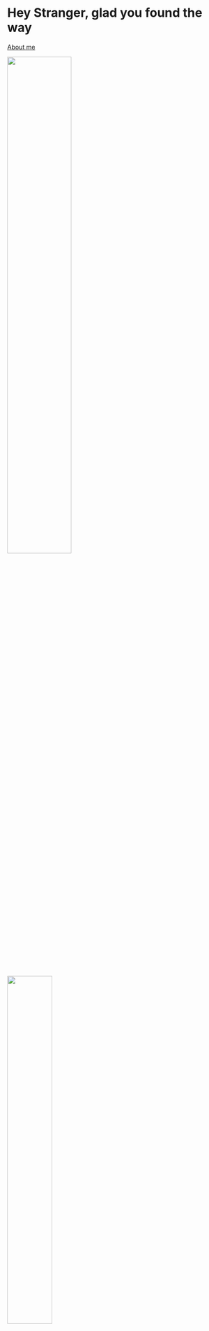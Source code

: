# Hey Stranger, glad you found the way

[About me](https://github.com/Fynnyx#about-me)

<div><img src="https://github-readme-stats.vercel.app/api?username=Fynnyx&title_color=e5b05e&icon_color=8c61db&text_color=e06151&bg_color=23272e&show_icons=true&hide_border=true&count_private=true" width="54.05%"/>
<img src="https://github-readme-stats.vercel.app/api/top-langs?username=Fynnyx&layout=compact&title_color=e5b05e&icon_color=8c61db&text_color=317dde&bg_color=23272e&hide_border=true" width="45.25%">
</div>

## About me

```javascript
const fynnyx = {
    name: "Fynn",
    lastname: "Westerath",
    age: 17,
    location: {
        "country": "Switzerland",
        "timezone": "UCT+1",
    },
    languages: [
            "English",
            "German"
        ],
    contact: {
        "email": "fynn05@gmx.ch",
        "discord": "Fynnyx#4024",
        "twitter": "Fynnyx_official"
    job: {
        "name": "IT Developer",
        "company": "ETH Zürich"
    },
    hobbies: [
        "Scout Leader",
        "Developer",
        "Owner Communty Discord"
    ],
    programmingLanguages: [
        {
            "name": "JavaScript",
            "usage": "Often used Node => Vue and Nuxt and Discord Bots"
        },
        {
            "name": "Python",
            "usage": "Small apps and first Discord Bots"
        }
    ],
    projects: [
        {
            "name": "KahlifarBots",
            "description": "A user and a moderation bot for my own Community Discord Server",
            "github": "https://github.com/Fynnyx/KahlifarBots"
        },
        {
            "name": "ValorantWikiBot",
            "description": "A Wiki implemented into a DiscordBot",
            "github": "https://github.com/Fynnyx/ValorantWikiBot"
        },
        {
            "name": "EdgyElonsEconomyBot",
            "description": "An Economy Bot for a NFT-Project.",
            "github": "https://github.com/Fynnyx/EdgyElonsEconomyBot"
        }
    ]
}    
```
